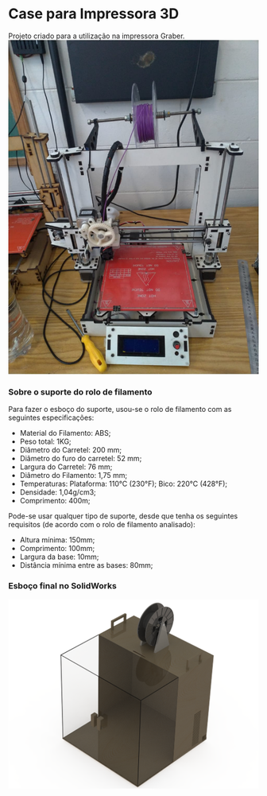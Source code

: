 # Case para Impressora 3D

Projeto criado para a utilização na impressora Graber.
![](https://github.com/G-Yudi/GERSE-Case/blob/master/Esboco_e_Graber/Graber(2).jpeg)

### Sobre o suporte do rolo de filamento
Para fazer o esboço do suporte, usou-se o rolo de filamento com as seguintes especificações:
- Material do Filamento: ABS;
- Peso total: 1KG;
- Diâmetro do Carretel: 200 mm; 
- Diâmetro do furo do carretel: 52 mm; 
- Largura do Carretel: 76 mm; 
- Diâmetro do Filamento: 1,75 mm; 
- Temperaturas: Plataforma: 110°C (230°F); Bico: 220°C (428°F); 
- Densidade: 1,04g/cm3; 
- Comprimento: 400m;

Pode-se usar qualquer tipo de suporte, desde que tenha os seguintes requisitos (de acordo com o rolo de filamento analisado):
- Altura mínima: 150mm;
- Comprimento: 100mm;
- Largura da base: 10mm;
- Distância mínima entre as bases: 80mm;

### Esboço final no SolidWorks
![](https://github.com/G-Yudi/GERSE-Case/blob/master/Imagens/Case.png)
